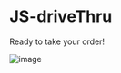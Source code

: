 # JS-driveThru

Ready to take your order!

![image](https://user-images.githubusercontent.com/66233296/114313749-c5a39900-9ac5-11eb-9872-3e7de8ff40b5.png)
